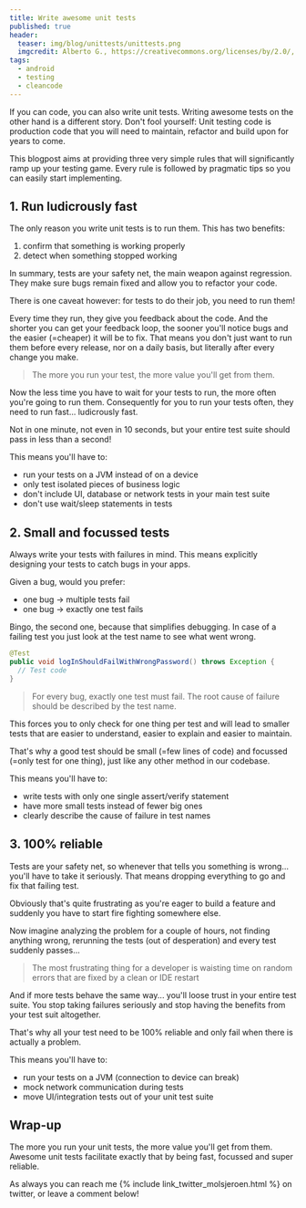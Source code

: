 ```yaml
---
title: Write awesome unit tests
published: true
header:
  teaser: img/blog/unittests/unittests.png
  imgcredit: Alberto G., https://creativecommons.org/licenses/by/2.0/, cropped
tags:
  - android
  - testing
  - cleancode
---
```

If you can code, you can also write unit tests. Writing awesome tests on the other hand is a different story. Don't fool yourself: Unit testing code is production code that you will need to maintain, refactor and build upon for years to come.

This blogpost aims at providing three very simple rules that will significantly ramp up your testing game. Every rule is followed by pragmatic tips so you can easily start implementing.


## 1. Run ludicrously fast
The only reason you write unit tests is to run them. This has two benefits:

1. confirm that something is working properly
2. detect when something stopped working

In summary, tests are your safety net, the main weapon against regression. They make sure bugs remain fixed and allow you to refactor your code.

There is one caveat however: for tests to do their job, you need to run them!

Every time they run, they give you feedback about the code. And the shorter you can get your feedback loop, the sooner you'll notice bugs and the easier (=cheaper) it will be to fix. That means you don't just want to run them before every release, nor on a daily basis, but literally after every change you make.

> The more you run your test, the more value you'll get from them.

Now the less time you have to wait for your tests to run, the more often you're going to run them. Consequently for you to run your tests often, they need to run fast... ludicrously fast.

Not in one minute, not even in 10 seconds, but your entire test suite should pass in less than a second!

This means you'll have to:

- run your tests on a JVM instead of on a device
- only test isolated pieces of business logic
- don't include UI, database or network tests in your main test suite
- don't use wait/sleep statements in tests


## 2. Small and focussed tests
Always write your tests with failures in mind. This means explicitly designing your tests to catch bugs in your apps.

Given a bug, would you prefer:

- one bug -> multiple tests fail
- one bug -> exactly one test fails

Bingo, the second one, because that simplifies debugging. In case of a failing test you just look at the test name to see what went wrong.

```java
@Test
public void logInShouldFailWithWrongPassword() throws Exception {
  // Test code
}
```

>For every bug, exactly one test must fail. The root cause of failure should be described by the test name.

This forces you to only check for one thing per test and will lead to smaller tests that are easier to understand, easier to explain and easier to maintain.

That's why a good test should be small (=few lines of code) and focussed (=only test for one thing), just like any other method in our codebase.

This means you'll have to:

- write tests with only one single assert/verify statement
- have more small tests instead of fewer big ones
- clearly describe the cause of failure in test names


## 3. 100% reliable
Tests are your safety net, so whenever that tells you something is wrong... you'll have to take it seriously. That means dropping everything to go and fix that failing test.

Obviously that's quite frustrating as you're eager to build a feature and suddenly you have to start fire fighting somewhere else.

Now imagine analyzing the problem for a couple of hours, not finding anything wrong, rerunning the tests (out of desperation) and every test suddenly passes...

>The most frustrating thing for a developer is waisting time on random errors that are fixed by a clean or IDE restart

And if more tests behave the same way... you'll loose trust in your entire test suite. You stop taking failures seriously and stop having the benefits from your test suit altogether.

That's why all your test need to be 100% reliable and only fail when there is actually a problem.

This means you'll have to:

- run your tests on a JVM (connection to device can break)
- mock network communication during tests
- move UI/integration tests out of your unit test suite


## Wrap-up
The more you run your unit tests, the more value you'll get from them. Awesome unit tests facilitate exactly that by being fast, focussed and super reliable.

As always you can reach me {% include link_twitter_molsjeroen.html %} on twitter, or leave a comment below!
